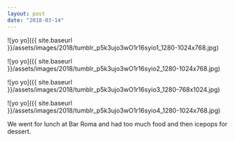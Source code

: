 ```yaml
---
layout: post
date: "2018-03-14"
---
```


![yo yo]({{ site.baseurl }}/assets/images/2018/tumblr_p5k3ujo3wO1r16syio1_1280-1024x768.jpg)

![yo yo]({{ site.baseurl }}/assets/images/2018/tumblr_p5k3ujo3wO1r16syio2_1280-1024x768.jpg)

![yo yo]({{ site.baseurl }}/assets/images/2018/tumblr_p5k3ujo3wO1r16syio3_1280-768x1024.jpg)

![yo yo]({{ site.baseurl }}/assets/images/2018/tumblr_p5k3ujo3wO1r16syio4_1280-1024x768.jpg)

We went for lunch at Bar Roma and had too much food and then icepops for dessert.
